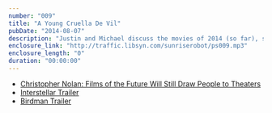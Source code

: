 ```yaml
---
number: "009"
title: "A Young Cruella De Vil"
pubDate: "2014-08-07"
description: "Justin and Michael discuss the movies of 2014 (so far), separating the wheat from the chaff. Also, what genre or caliber of movie absolutely demands a theater viewing and where do you draw the line?"
enclosure_link: "http://traffic.libsyn.com/sunriserobot/ps009.mp3"
enclosure_length: "0"
duration: "00:00:00"
---
```

- [Christopher Nolan: Films of the Future Will Still Draw People to Theaters](http://www.ign.com/articles/2014/07/09/the-future-of-movies-by-christopher-nolan)
- [Interstellar Trailer](https://www.youtube.com/watch?v=M0RQqERmiE8)
- [Birdman Trailer](https://www.youtube.com/watch?v=uJfLoE6hanc)